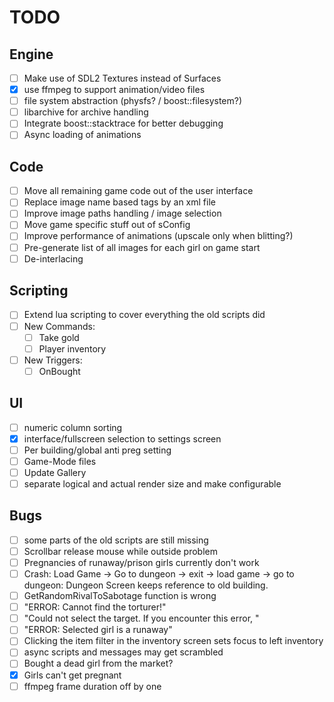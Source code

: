 # TODO
## Engine
* [ ] Make use of SDL2 Textures instead of Surfaces
* [x] use ffmpeg to support animation/video files
* [ ] file system abstraction (physfs? / boost::filesystem?)
* [ ] libarchive for archive handling
* [ ] Integrate boost::stacktrace for better debugging
* [ ] Async loading of animations

## Code
* [ ] Move all remaining game code out of the user interface
* [ ] Replace image name based tags by an xml file
* [ ] Improve image paths handling / image selection
* [ ] Move game specific stuff out of sConfig
* [ ] Improve performance of animations (upscale only when blitting?)
* [ ] Pre-generate list of all images for each girl on game start
* [ ] De-interlacing

## Scripting
* [ ] Extend lua scripting to cover everything the old scripts did
* [ ] New Commands:
  - [ ] Take gold
  - [ ] Player inventory
* [ ] New Triggers:
  - [ ] OnBought

## UI
* [ ] numeric column sorting
* [x] interface/fullscreen selection to settings screen
* [ ] Per building/global anti preg setting
* [ ] Game-Mode files
* [ ] Update Gallery
* [ ] separate logical and actual render size and make configurable

## Bugs
* [ ] some parts of the old scripts are still missing
* [ ] Scrollbar release mouse while outside problem
* [ ] Pregnancies of runaway/prison girls currently don't work
* [ ] Crash: Load Game -> Go to dungeon -> exit -> load game -> go to dungeon: Dungeon Screen keeps reference to old
        building.
* [ ] GetRandomRivalToSabotage function is wrong
* [ ] "ERROR: Cannot find the torturer!"
* [ ] "Could not select the target. If you encounter this error, "
* [ ] "ERROR: Selected girl is a runaway"
* [ ] Clicking the item filter in the inventory screen sets focus to left inventory
* [ ] async scripts and messages may get scrambled
* [ ] Bought a dead girl from the market?
* [x] Girls can't get pregnant 
* [ ] ffmpeg frame duration off by one
